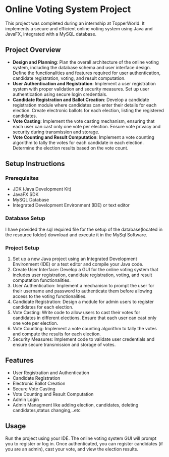 <!DOCTYPE html>
<html lang="en">

<body>

<h1>Online Voting System Project</h1>

<p>This project was completed during an internship at TopperWorld. It implements a secure and efficient online voting system using Java and JavaFX, integrated with a MySQL database.</p>

<h2>Project Overview</h2>
<ul>
    <li><strong>Design and Planning</strong>: Plan the overall architecture of the online voting system, including the database schema and user interface design. Define the functionalities and features required for user authentication, candidate registration, voting, and result computation.</li>
    <li><strong>User Authentication and Registration</strong>: Implement a user registration system with proper validation and security measures. Set up user authentication using secure login credentials.</li>
    <li><strong>Candidate Registration and Ballot Creation</strong>: Develop a candidate registration module where candidates can enter their details for each election. Create electronic ballots for each election, listing the registered candidates.</li>
    <li><strong>Vote Casting</strong>: Implement the vote casting mechanism, ensuring that each user can cast only one vote per election. Ensure vote privacy and security during transmission and storage.</li>
    <li><strong>Vote Counting and Result Computation</strong>: Implement a vote counting algorithm to tally the votes for each candidate in each election. Determine the election results based on the vote count.</li>
</ul>

<h2>Setup Instructions</h2>
<h3>Prerequisites</h3>
<ul>
    <li>JDK (Java Development Kit)</li>
    <li>JavaFX SDK</li>
    <li>MySQL Database</li>
    <li>Integrated Development Environment (IDE) or text editor</li>
</ul>

<h3>Database Setup</h3>
<p>I have provided the sql required file for the setup of the database(located in the resource folder) download and execute it in the MySql Software.</p>

<h3>Project Setup</h3>
<ol>
    <li>Set up a new Java project using an Integrated Development Environment (IDE) or a text editor and compile your Java code.</li>
    <li>Create User Interface: Develop a GUI for the online voting system that includes user registration, candidate registration, voting, and result computation functionalities.</li>
    <li>User Authentication: Implement a mechanism to prompt the user for their username and password to authenticate them before allowing access to the voting functionalities.</li>
    <li>Candidate Registration: Design a module for admin users to register candidates for each election.</li>
    <li>Vote Casting: Write code to allow users to cast their votes for candidates in different elections. Ensure that each user can cast only one vote per election.</li>
    <li>Vote Counting: Implement a vote counting algorithm to tally the votes and compute the results for each election.</li>
    <li>Security Measures: Implement code to validate user credentials and ensure secure transmission and storage of votes.</li>
</ol>

<h2>Features</h2>
<ul>
    <li>User Registration and Authentication</li>
    <li>Candidate Registration</li>
    <li>Electronic Ballot Creation</li>
    <li>Secure Vote Casting</li>
    <li>Vote Counting and Result Computation</li>
  <li>Admin Login</li>
  <li>Admin Managment like adding election, candidates, deleting candidates,status changing,..etc</li>
</ul>

<h2>Usage</h2>
<p>Run the project using your IDE. The online voting system GUI will prompt you to register or log in. Once authenticated, you can register candidates (if you are an admin), cast your vote, and view the election results.</p>

</body>
</html>
